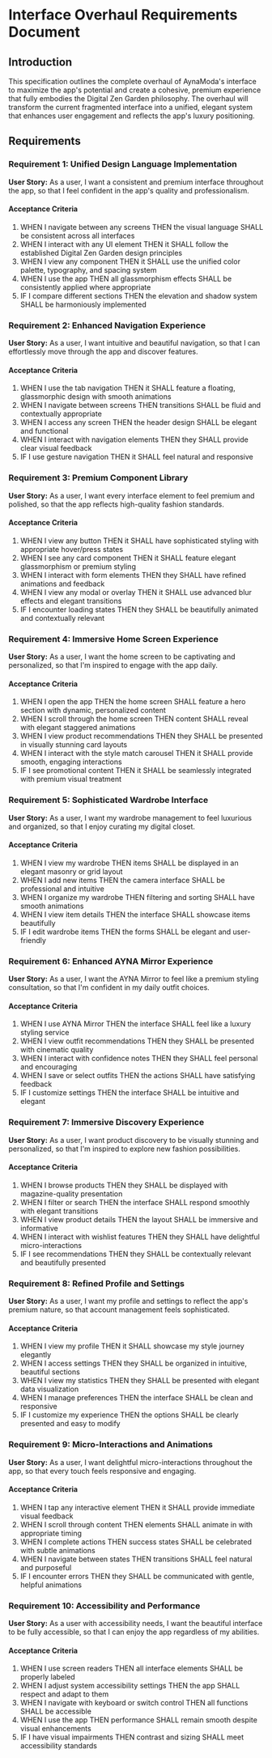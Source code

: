 # Interface Overhaul Requirements Document

## Introduction

This specification outlines the complete overhaul of AynaModa's interface to maximize the app's potential and create a cohesive, premium experience that fully embodies the Digital Zen Garden philosophy. The overhaul will transform the current fragmented interface into a unified, elegant system that enhances user engagement and reflects the app's luxury positioning.

## Requirements

### Requirement 1: Unified Design Language Implementation

**User Story:** As a user, I want a consistent and premium interface throughout the app, so that I feel confident in the app's quality and professionalism.

#### Acceptance Criteria

1. WHEN I navigate between any screens THEN the visual language SHALL be consistent across all interfaces
2. WHEN I interact with any UI element THEN it SHALL follow the established Digital Zen Garden design principles
3. WHEN I view any component THEN it SHALL use the unified color palette, typography, and spacing system
4. WHEN I use the app THEN all glassmorphism effects SHALL be consistently applied where appropriate
5. IF I compare different sections THEN the elevation and shadow system SHALL be harmoniously implemented

### Requirement 2: Enhanced Navigation Experience

**User Story:** As a user, I want intuitive and beautiful navigation, so that I can effortlessly move through the app and discover features.

#### Acceptance Criteria

1. WHEN I use the tab navigation THEN it SHALL feature a floating, glassmorphic design with smooth animations
2. WHEN I navigate between screens THEN transitions SHALL be fluid and contextually appropriate
3. WHEN I access any screen THEN the header design SHALL be elegant and functional
4. WHEN I interact with navigation elements THEN they SHALL provide clear visual feedback
5. IF I use gesture navigation THEN it SHALL feel natural and responsive

### Requirement 3: Premium Component Library

**User Story:** As a user, I want every interface element to feel premium and polished, so that the app reflects high-quality fashion standards.

#### Acceptance Criteria

1. WHEN I view any button THEN it SHALL have sophisticated styling with appropriate hover/press states
2. WHEN I see any card component THEN it SHALL feature elegant glassmorphism or premium styling
3. WHEN I interact with form elements THEN they SHALL have refined animations and feedback
4. WHEN I view any modal or overlay THEN it SHALL use advanced blur effects and elegant transitions
5. IF I encounter loading states THEN they SHALL be beautifully animated and contextually relevant

### Requirement 4: Immersive Home Screen Experience

**User Story:** As a user, I want the home screen to be captivating and personalized, so that I'm inspired to engage with the app daily.

#### Acceptance Criteria

1. WHEN I open the app THEN the home screen SHALL feature a hero section with dynamic, personalized content
2. WHEN I scroll through the home screen THEN content SHALL reveal with elegant staggered animations
3. WHEN I view product recommendations THEN they SHALL be presented in visually stunning card layouts
4. WHEN I interact with the style match carousel THEN it SHALL provide smooth, engaging interactions
5. IF I see promotional content THEN it SHALL be seamlessly integrated with premium visual treatment

### Requirement 5: Sophisticated Wardrobe Interface

**User Story:** As a user, I want my wardrobe management to feel luxurious and organized, so that I enjoy curating my digital closet.

#### Acceptance Criteria

1. WHEN I view my wardrobe THEN items SHALL be displayed in an elegant masonry or grid layout
2. WHEN I add new items THEN the camera interface SHALL be professional and intuitive
3. WHEN I organize my wardrobe THEN filtering and sorting SHALL have smooth animations
4. WHEN I view item details THEN the interface SHALL showcase items beautifully
5. IF I edit wardrobe items THEN the forms SHALL be elegant and user-friendly

### Requirement 6: Enhanced AYNA Mirror Experience

**User Story:** As a user, I want the AYNA Mirror to feel like a premium styling consultation, so that I'm confident in my daily outfit choices.

#### Acceptance Criteria

1. WHEN I use AYNA Mirror THEN the interface SHALL feel like a luxury styling service
2. WHEN I view outfit recommendations THEN they SHALL be presented with cinematic quality
3. WHEN I interact with confidence notes THEN they SHALL feel personal and encouraging
4. WHEN I save or select outfits THEN the actions SHALL have satisfying feedback
5. IF I customize settings THEN the interface SHALL be intuitive and elegant

### Requirement 7: Immersive Discovery Experience

**User Story:** As a user, I want product discovery to be visually stunning and personalized, so that I'm inspired to explore new fashion possibilities.

#### Acceptance Criteria

1. WHEN I browse products THEN they SHALL be displayed with magazine-quality presentation
2. WHEN I filter or search THEN the interface SHALL respond smoothly with elegant transitions
3. WHEN I view product details THEN the layout SHALL be immersive and informative
4. WHEN I interact with wishlist features THEN they SHALL have delightful micro-interactions
5. IF I see recommendations THEN they SHALL be contextually relevant and beautifully presented

### Requirement 8: Refined Profile and Settings

**User Story:** As a user, I want my profile and settings to reflect the app's premium nature, so that account management feels sophisticated.

#### Acceptance Criteria

1. WHEN I view my profile THEN it SHALL showcase my style journey elegantly
2. WHEN I access settings THEN they SHALL be organized in intuitive, beautiful sections
3. WHEN I view my statistics THEN they SHALL be presented with elegant data visualization
4. WHEN I manage preferences THEN the interface SHALL be clean and responsive
5. IF I customize my experience THEN the options SHALL be clearly presented and easy to modify

### Requirement 9: Micro-Interactions and Animations

**User Story:** As a user, I want delightful micro-interactions throughout the app, so that every touch feels responsive and engaging.

#### Acceptance Criteria

1. WHEN I tap any interactive element THEN it SHALL provide immediate visual feedback
2. WHEN I scroll through content THEN elements SHALL animate in with appropriate timing
3. WHEN I complete actions THEN success states SHALL be celebrated with subtle animations
4. WHEN I navigate between states THEN transitions SHALL feel natural and purposeful
5. IF I encounter errors THEN they SHALL be communicated with gentle, helpful animations

### Requirement 10: Accessibility and Performance

**User Story:** As a user with accessibility needs, I want the beautiful interface to be fully accessible, so that I can enjoy the app regardless of my abilities.

#### Acceptance Criteria

1. WHEN I use screen readers THEN all interface elements SHALL be properly labeled
2. WHEN I adjust system accessibility settings THEN the app SHALL respect and adapt to them
3. WHEN I navigate with keyboard or switch control THEN all functions SHALL be accessible
4. WHEN I use the app THEN performance SHALL remain smooth despite visual enhancements
5. IF I have visual impairments THEN contrast and sizing SHALL meet accessibility standards